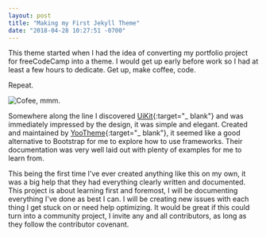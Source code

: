 ```yaml
---
layout: post
title: "Making my First Jekyll Theme"
date: "2018-04-28 10:27:51 -0700"
---
```


This theme started when I had the idea of converting my portfolio project for freeCodeCamp into a theme. I would get up early before work so I had at least a few hours to dedicate. Get up, make coffee, code.

Repeat.

![Cofee, mmm.](/Screenshot.png)

Somewhere along the line I discovered [UiKit](https://getuikit.com/){:target="_ blank"} and was immediately impressed by the design, it was simple and elegant. Created and maintained by [YooTheme](https://yootheme.com/){:target="_ blank"}, it seemed like a good alternative to Bootstrap for me to explore how to use frameworks. Their documentation was very well laid out with plenty of examples for me to learn from.

This being the first time I've ever created anything like this on my own, it was a big help that they had everything clearly written and documented. This project is about learning first and foremost, I will be documenting everything I've done as best I can. I will be creating new issues with each thing I get stuck on or need help optimizing. It would be great if this could turn into a community project, I invite any and all contributors, as long as they follow the contributor covenant.
